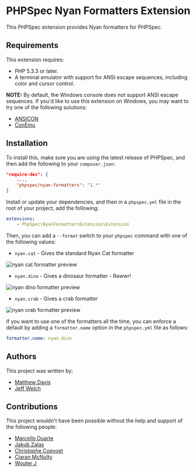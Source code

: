 # PHPSpec Nyan Formatters Extension
This PHPSpec extension provides Nyan formatters for PHPSpec.

## Requirements

This extension requires:

 * PHP 5.3.3 or later.
 * A terminal emulator with support for ANSI escape sequences, including color
   and cursor control.

**NOTE:** By default, the Windows console does not support ANSI escape
sequences. If you'd like to use this extension on Windows, you may want
to try one of the following solutions:

 * [ANSICON](https://github.com/adoxa/ansicon)
 * [ConEmu](https://github.com/Maximus5/ConEmu)


## Installation
To install this, make sure you are using the latest release of PHPSpec, and then add the following to your
`composer.json`:

```json
"require-dev": {
    ...,
    "phpspec/nyan-formatters": "1.*"
}
```

Install or update your dependencies, and then in a `phpspec.yml` file in the root of your project, add the following:

```yaml
extensions:
    - PhpSpec\NyanFormattersExtension\Extension
```

Then, you can add a `--format` switch to your `phpspec` command with one of the following values:

- `nyan.cat` - Gives the standard Nyan Cat formatter

![nyan cat formatter preview](https://raw.githubusercontent.com/jasonlfunk/nyan-formatters/master/screenshots/formatters/cat.gif)

- `nyan.dino` - Gives a dinosaur formatter - Rawwr!

![nyan dino formatter preview](https://raw.githubusercontent.com/jasonlfunk/nyan-formatters/master/screenshots/formatters/dino.gif)

- `nyan.crab` - Gives a crab formatter

![nyan crab formatter preview](https://raw.githubusercontent.com/jasonlfunk/nyan-formatters/master/screenshots/formatters/crab.gif)

If you want to use one of the formatters all the time, you can enforce a default by adding a `formatter.name` option in
the `phpspec.yml` file as follows:

```yaml
formatter.name: nyan.dino
```

## Authors
This project was written by:

- [Matthew Davis](https://twitter.com/mdavis1982)
- [Jeff Welch](https://twitter.com/whatthejeff)

## Contributions
This project wouldn't have been possible without the help and support of the following people:

- [Marcello Duarte](https://twitter.com/_md)
- [Jakub Zalas](https://twitter.com/jakub_zalas)
- [Christophe Coevoet](https://twitter.com/stof70)
- [Ciaran McNulty](https://twitter.com/ciaranmcnulty)
- [Wouter J](https://github.com/wouterj)
